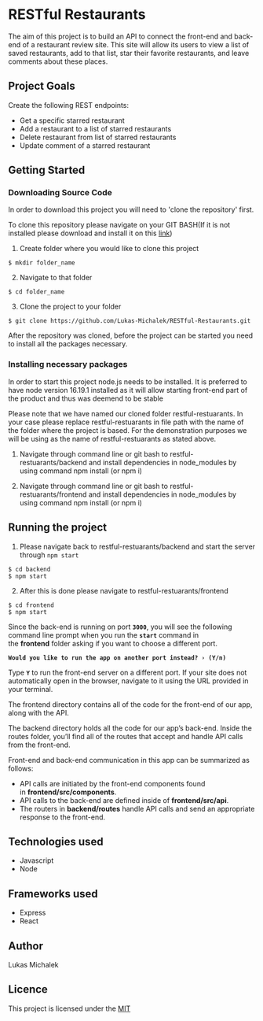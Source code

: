 # **RESTful Restaurants**
The aim of this project is to build an API to connect the front-end and back-end of a restaurant review site. This site will allow its users to view a list of saved restaurants, add to that list, star their favorite restaurants, and leave comments about these places. 

## Project Goals
Create the following REST endpoints:

 - Get a specific starred restaurant
 - Add a restaurant to a list of starred restaurants
 - Delete restaurant from list of starred restaurants
 - Update comment of a starred restaurant

## **Getting Started**

### **Downloading Source Code**
In order to download this project you will need to 'clone the repository' first.

To clone this repository please navigate on your GIT BASH(If it is not installed please download and install it on this [link](https://git-scm.com/downloads))

1. Create folder where you would like to clone this project

```
$ mkdir folder_name
```

2. Navigate to that folder

```
$ cd folder_name
```

3. Clone the project to your folder

```
$ git clone https://github.com/Lukas-Michalek/RESTful-Restaurants.git
```

After the repository was cloned, before the project can be started you need to install all the packages necessary.

### **Installing necessary packages**

 In order to start this project node.js needs to be installed. It is preferred to have node version 16.19.1 installed as it will allow starting front-end part of the product and thus was deemend to be stable
 
 Please note that we have named our cloned folder restful-restuarants. In your case please replace restful-restuarants in file path with the name of the folder where the project is based. For the demonstration purposes we will be using as the name of restful-restuarants as stated above.

 1. Navigate through command line or git bash to restful-restuarants/backend and install dependencies in node_modules by using command npm install (or npm i)
  
 2. Navigate through command line or git bash to restful-restuarants/frontend and install dependencies in node_modules by using command npm install (or npm i)

## **Running the project**

1. Please navigate back to restful-restuarants/backend and start the server through `npm start`

```
$ cd backend
$ npm start
```

2. After this is done please navigate to restful-restuarants/frontend 

```
$ cd frontend
$ npm start
```

Since the back-end is running on port **`3000`**, you will see the following command line prompt when you run the **`start`** command in the **frontend** folder asking if you want to choose a different port.

**`Would you like to run the app on another port instead? › (Y/n)`**

Type **`Y`** to run the front-end server on a different port. If your site does not automatically open in the browser, navigate to it using the URL provided in your terminal.


The frontend directory contains all of the code for the front-end of our app, along with the API.

The backend directory holds all the code for our app’s back-end. Inside the routes folder, you’ll find all of the routes that accept and handle API calls from the front-end.

Front-end and back-end communication in this app can be summarized as follows:

- API calls are initiated by the front-end components found in **frontend/src/components**.
- API calls to the back-end are defined inside of **frontend/src/api**.
- The routers in **backend/routes** handle API calls and send an appropriate response to the front-end.



## **Technologies used**
 - Javascript
 - Node 
 

## **Frameworks used**
 - Express 
 - React

## **Author**
Lukas Michalek

## **Licence**
This project is licensed under the [MIT](https://mit-license.org/)